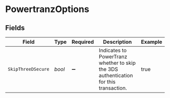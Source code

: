 # PowertranzOptions


## Fields

| Field                                                                                | Type                                                                                 | Required                                                                             | Description                                                                          | Example                                                                              |
| ------------------------------------------------------------------------------------ | ------------------------------------------------------------------------------------ | ------------------------------------------------------------------------------------ | ------------------------------------------------------------------------------------ | ------------------------------------------------------------------------------------ |
| `SkipThreeDSecure`                                                                   | *bool*                                                                               | :heavy_minus_sign:                                                                   | Indicates to PowerTranz whether to skip the 3DS authentication for this transaction. | true                                                                                 |